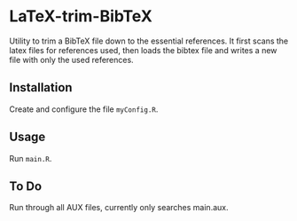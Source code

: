 # LaTeX-trim-BibTeX

Utility to trim a BibTeX file down to the essential references. It first scans the latex files for references used, then loads the bibtex file and writes a new file with only the used references.


## Installation

Create and configure the file `myConfig.R`.

## Usage

Run `main.R`.

## To Do

Run through all AUX files, currently only searches main.aux.